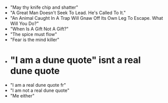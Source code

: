 - "May thy knife chip and shatter"
- "A Great Man Doesn't Seek To Lead. He's Called To It."
- "An Animal Caught In A Trap Will Gnaw Off Its Own Leg To Escape. What Will You Do?"
- "When Is A Gift Not A Gift?"
- "The spice must flow"
- "Fear is the mind killer"
- # "I am a dune quote" isnt a real dune quote
- "I am a real dune quote fr"
- "I am not a real dune quote"
- "Me either"

